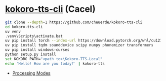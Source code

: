 # [kokoro-tts-cli](https://github.com/cheuerde/kokoro-tts-cli) (Cacel)

```sh
git clone --depth=1 https://github.com/cheuerde/kokoro-tts-cli
cd kokoro-tts-cli
uv venv
.venv\Scripts\activate.bat
uv pip install torch --index-url https://download.pytorch.org/whl/cu121
uv pip install tqdm sounddevice scipy numpy phonemizer transformers
uv pip install windows-curses
python setup.py install
set KOKORO_PATH="<path_to>\Kokoro-TTS-Local"
echo 'Hello! How are you today?' | kokoro-tts
```

- [Processing Modes](https://github.com/cheuerde/kokoro-tts-cli?tab=readme-ov-file#processing-modes)